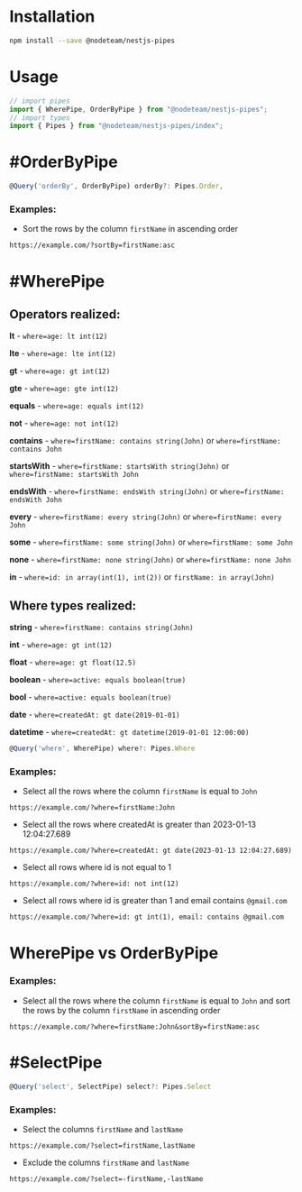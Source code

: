 # Installation

```bash
npm install --save @nodeteam/nestjs-pipes
```

# Usage

```typescript
// import pipes
import { WherePipe, OrderByPipe } from "@nodeteam/nestjs-pipes";
// import types
import { Pipes } from "@nodeteam/nestjs-pipes/index";
```

# #OrderByPipe

```typescript
@Query('orderBy', OrderByPipe) orderBy?: Pipes.Order,
```

### Examples:

- Sort the rows by the column `firstName` in ascending order

```
https://example.com/?sortBy=firstName:asc
```

# #WherePipe

## Operators realized:

**lt** - `where=age: lt int(12)`

**lte** - `where=age: lte int(12)`

**gt** - `where=age: gt int(12)`

**gte** - `where=age: gte int(12)`

**equals** - `where=age: equals int(12)`

**not** - `where=age: not int(12)`

**contains** - `where=firstName: contains string(John)` or `where=firstName: contains John`

**startsWith** - `where=firstName: startsWith string(John)` or `where=firstName: startsWith John`

**endsWith** - `where=firstName: endsWith string(John)` or `where=firstName: endsWith John`

**every** - `where=firstName: every string(John)` or `where=firstName: every John`

**some** - `where=firstName: some string(John)` or `where=firstName: some John`

**none** - `where=firstName: none string(John)` or `where=firstName: none John`

**in** - `where=id: in array(int(1), int(2))` or `firstName: in array(John)`

## Where types realized:

**string** - `where=firstName: contains string(John)`

**int** - `where=age: gt int(12)`

**float** - `where=age: gt float(12.5)`

**boolean** - `where=active: equals boolean(true)`

**bool** - `where=active: equals boolean(true)`

**date** - `where=createdAt: gt date(2019-01-01)`

**datetime** - `where=createdAt: gt datetime(2019-01-01 12:00:00)`

```typescript
@Query('where', WherePipe) where?: Pipes.Where
```

### Examples:

- Select all the rows where the column `firstName` is equal to `John`

```
https://example.com/?where=firstName:John
```

- Select all the rows where createdAt is greater than 2023-01-13 12:04:27.689

```
https://example.com/?where=createdAt: gt date(2023-01-13 12:04:27.689)
```

- Select all rows where id is not equal to 1

```
https://example.com/?where=id: not int(12)
```

- Select all rows where id is greater than 1 and email contains `@gmail.com`

```
https://example.com/?where=id: gt int(1), email: contains @gmail.com
```

# WherePipe vs OrderByPipe

### Examples:

- Select all the rows where the column `firstName` is equal to `John` and sort the rows by the column `firstName` in ascending order

```
https://example.com/?where=firstName:John&sortBy=firstName:asc
```

# #SelectPipe

```typescript
@Query('select', SelectPipe) select?: Pipes.Select
```

### Examples:

- Select the columns `firstName` and `lastName`

```
https://example.com/?select=firstName,lastName
```

- Exclude the columns `firstName` and `lastName`

```
https://example.com/?select=-firstName,-lastName
```
